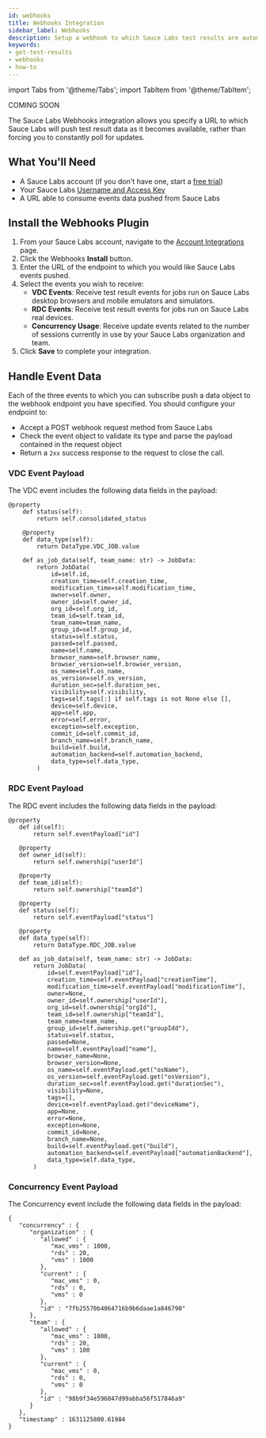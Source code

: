 ```yaml
---
id: webhooks
title: Webhooks Integration
sidebar_label: Webhooks
description: Setup a webhook to which Sauce Labs test results are automatically pushed.
keywords:
- get-test-results
- webhooks
- how-to
---
```


import Tabs from '@theme/Tabs';
import TabItem from '@theme/TabItem';

<p><span className="sauceDBlue">COMING SOON</span></p>

The Sauce Labs Webhooks integration allows you specify a URL to which Sauce Labs will push test result data as it becomes available, rather than forcing you to constantly poll for updates.

## What You'll Need

* A Sauce Labs account (if you don't have one, start a [free trial](https://saucelabs.com/sign-up))
* Your Sauce Labs [Username and Access Key](https://app.saucelabs.com/user-settings)
* A URL able to consume events data pushed from Sauce Labs


## Install the Webhooks Plugin

1. From your Sauce Labs account, navigate to the [Account Integrations](https://app.staging.saucelabs.net/integrations) page.
1. Click the Webhooks **Install** button.
1. Enter the URL of the endpoint to which you would like Sauce Labs events pushed.
1. Select the events you wish to receive:
    * **VDC Events**: Receive test result events for jobs run on Sauce Labs desktop browsers and mobile emulators and simulators.
    * **RDC Events**: Receive test result events for jobs run on Sauce Labs real devices.
    * **Concurrency Usage**: Receive update events related to the number of sessions currently in use by your Sauce Labs organization and team.
1. Click **Save** to complete your integration.


<!-- Question1: Can any user go through the integration process multiple times to set up multiple webhooks? Will the Integrations page show the list of currently active webhooks? -->

<!-- Question2: Is this integration data center specific? -->

## Handle Event Data

Each of the three events to which you can subscribe push a data object to the webhook endpoint you have specified. You should configure your endpoint to:

* Accept a POST webhook request method from Sauce Labs
* Check the event object to validate its type and parse the payload contained in the request object
* Return a `2xx` success response to the request to close the call.

### VDC Event Payload

The VDC event includes the following data fields in the payload:

```
@property
    def status(self):
        return self.consolidated_status

    @property
    def data_type(self):
        return DataType.VDC_JOB.value

    def as_job_data(self, team_name: str) -> JobData:
        return JobData(
            id=self.id,
            creation_time=self.creation_time,
            modification_time=self.modification_time,
            owner=self.owner,
            owner_id=self.owner_id,
            org_id=self.org_id,
            team_id=self.team_id,
            team_name=team_name,
            group_id=self.group_id,
            status=self.status,
            passed=self.passed,
            name=self.name,
            browser_name=self.browser_name,
            browser_version=self.browser_version,
            os_name=self.os_name,
            os_version=self.os_version,
            duration_sec=self.duration_sec,
            visibility=self.visibility,
            tags=self.tags[:] if self.tags is not None else [],
            device=self.device,
            app=self.app,
            error=self.error,
            exception=self.exception,
            commit_id=self.commit_id,
            branch_name=self.branch_name,
            build=self.build,
            automation_backend=self.automation_backend,
            data_type=self.data_type,
        )

```

### RDC Event Payload

The RDC event includes the following data fields in the payload:

```
@property
   def id(self):
       return self.eventPayload["id"]

   @property
   def owner_id(self):
       return self.ownership["userId"]

   @property
   def team_id(self):
       return self.ownership["teamId"]

   @property
   def status(self):
       return self.eventPayload["status"]

   @property
   def data_type(self):
       return DataType.RDC_JOB.value

   def as_job_data(self, team_name: str) -> JobData:
       return JobData(
           id=self.eventPayload["id"],
           creation_time=self.eventPayload["creationTime"],
           modification_time=self.eventPayload["modificationTime"],
           owner=None,
           owner_id=self.ownership["userId"],
           org_id=self.ownership["orgId"],
           team_id=self.ownership["teamId"],
           team_name=team_name,
           group_id=self.ownership.get("groupIdd"),
           status=self.status,
           passed=None,
           name=self.eventPayload["name"],
           browser_name=None,
           browser_version=None,
           os_name=self.eventPayload.get("osName"),
           os_version=self.eventPayload.get("osVersion"),
           duration_sec=self.eventPayload.get("durationSec"),
           visibility=None,
           tags=[],
           device=self.eventPayload.get("deviceName"),
           app=None,
           error=None,
           exception=None,
           commit_id=None,
           branch_name=None,
           build=self.eventPayload.get("build"),
           automation_backend=self.eventPayload["automationBackend"],
           data_type=self.data_type,
       )

```

<!-- Question3: Did we implement the concurrency event? I did not see any data for it in GitLab. -->

### Concurrency Event Payload

The Concurrency event include the following data fields in the payload:
```
{
   "concurrency" : {
      "organization" : {
         "allowed" : {
            "mac_vms" : 1000,
            "rds" : 20,
            "vms" : 1000
         },
         "current" : {
            "mac_vms" : 0,
            "rds" : 0,
            "vms" : 0
         },
         "id" : "7fb25570b4064716b9b6daae1a846790"
      },
      "team" : {
         "allowed" : {
            "mac_vms" : 1000,
            "rds" : 20,
            "vms" : 100
         },
         "current" : {
            "mac_vms" : 0,
            "rds" : 0,
            "vms" : 0
         },
         "id" : "98b9f34e596047d99abba56f517846a9"
      }
   },
   "timestamp" : 1631125800.61984
}
```
